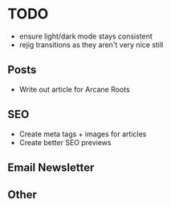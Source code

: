# TODO 
- ensure light/dark mode stays consistent
- rejig transitions as they aren't very nice still


## Posts

- Write out article for Arcane Roots

## SEO

- Create meta tags + images for articles
- Create better SEO previews

## Email Newsletter

## Other
